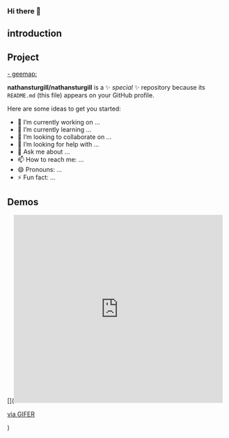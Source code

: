 ### Hi there 👋

## introduction

## Project
[- geemap:](wwww.geemap.org)

**nathansturgill/nathansturgill** is a ✨ _special_ ✨ repository because its `README.md` (this file) appears on your GitHub profile.

Here are some ideas to get you started:

- 🔭 I’m currently working on ...
- 🌱 I’m currently learning ...
- 👯 I’m looking to collaborate on ...
- 🤔 I’m looking for help with ...
- 💬 Ask me about ...
- 📫 How to reach me: ...
- 😄 Pronouns: ...
- ⚡ Fun fact: ...


## Demos
[](<iframe src="https://gifer.com/embed/Af6V" width=480 height=433.116 frameBorder="0" allowFullScreen></iframe><p><a href="https://gifer.com">via GIFER</a></p>)

